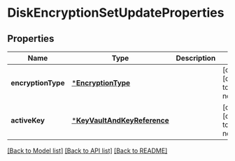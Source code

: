 # DiskEncryptionSetUpdateProperties


## Properties
Name | Type | Description | Notes
------------ | ------------- | ------------- | -------------
**encryptionType** | [***EncryptionType**](EncryptionType.md) |  | [optional] [default to nothing]
**activeKey** | [***KeyVaultAndKeyReference**](KeyVaultAndKeyReference.md) |  | [optional] [default to nothing]


[[Back to Model list]](../README.md#models) [[Back to API list]](../README.md#api-endpoints) [[Back to README]](../README.md)


